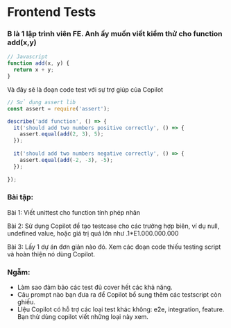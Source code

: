 # Frontend Tests

### B là 1 lập trình viên FE. Anh ấy muốn viết kiểm thử cho function add(x,y)

```javascript
// Javascript
function add(x, y) {
  return x + y;
}
```

Và đây sẽ là đoạn code test với sự trợ giúp của Copilot

```javascript
// Sử dụng assert lib
const assert = require('assert');

describe('add function', () => {
  it('should add two numbers positive correctly', () => {
    assert.equal(add(2, 3), 5);
  });
  
  it('should add two numbers negative correctly', () => {
    assert.equal(add(-2, -3), -5);
  });
 
});
```

### Bài tập:

Bài 1: Viết unittest cho function tính phép nhân

Bài 2: Sử dụng Copilot để tạo testcase cho các trường hợp biên, ví dụ null, undefined value, hoặc giá trị quá lớn như .1\*E1.000.000.000

Bài 3: Lấy 1 dự án đơn giản nào đó. Xem các đoạn code thiếu testing script và hoàn thiện nó dùng Copilot.

### Ngẫm:

* Làm sao đảm bảo các test đủ cover hết các khả năng.
* Câu prompt nào bạn đưa ra để Copilot bổ sung thêm các testscript còn ghiếu.
* LIệu Copilot có hỗ trợ các loại test khác không: e2e, integration, feature. Bạn thử dùng copilot viết những loại này xem.
